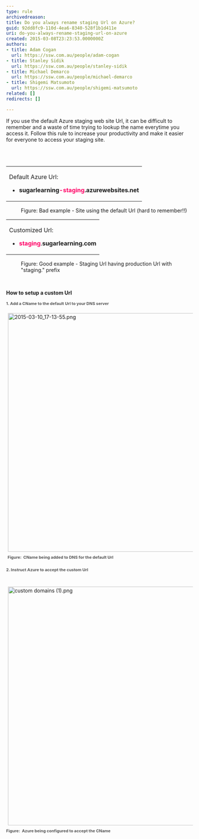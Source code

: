 ```yaml
---
type: rule
archivedreason: 
title: Do you always rename staging Url on Azure?
guid: 92dd8fc9-110d-4ea6-8340-528f1b1d411e
uri: do-you-always-rename-staging-url-on-azure
created: 2015-03-08T23:23:53.0000000Z
authors:
- title: Adam Cogan
  url: https://ssw.com.au/people/adam-cogan
- title: Stanley Sidik
  url: https://ssw.com.au/people/stanley-sidik
- title: Michael Demarco
  url: https://ssw.com.au/people/michael-demarco
- title: Shigemi Matsumoto
  url: https://ssw.com.au/people/shigemi-matsumoto
related: []
redirects: []

---
```



<p>If you use the default Azure staging web site Url, it can be difficult to remember and&#160;a waste of time trying to lookup the name everytime you access it.&#160;Follow this rule to increase&#160;your productivity and make it easier for everyone to access&#160;your staging&#160;site.</p>
<br><excerpt class='endintro'></excerpt><br>
<table width="100%" class="ssw15-rteTable-default" cellspacing="0"><tbody><tr><td class="ssw15-rteTable-default" style="width&#58;100%;"><p>Default Azure Url&#58;</p><ul><li><strong style="line-height&#58;20px;background-color&#58;initial;"><strong>sugarlearning<span style="color&#58;#ff0066;">-staging</span>.azurewebsites.net</strong></strong><br></li></ul></td></tr></tbody></table><dd class="ssw15-rteElement-FigureBad">Figure&#58; Bad e​​​​xample -&#160;Site using the default Url (hard to remember!!)</dd><table width="100%" class="ssw15-rteTable-default" cellspacing="0"><tbody><tr><td class="ssw15-rteTable-default" style="width&#58;100%;"><p>Customized Url&#58;</p><ul><li><strong style="line-height&#58;20px;background-color&#58;initial;"><font color="#ff0066">staging</font></strong><span style="line-height&#58;20px;background-color&#58;initial;">.</span><strong style="line-height&#58;20px;background-color&#58;initial;">sugarlearning.com</strong><br></li></ul></td></tr></tbody></table><dd class="ssw15-rteElement-FigureGood">Figure&#58; ​Good&#160;​example - Staging Url having production Url with &quot;staging.&quot; prefix</dd><p class="ssw15-rteElement-P">​<br></p><p class="ssw15-rteElement-P">​​<strong>How to setup a custom Url</strong></p><p class="ssw15-rteElement-P"><span style="color&#58;#555555;font-size&#58;11px;font-weight&#58;bold;">1. </span><span style="color&#58;#555555;font-size&#58;11px;font-weight&#58;bold;">Add a CName to the default Url to your DNS server</span><span style="color&#58;#555555;font-size&#58;11px;font-weight&#58;bold;">&#160;</span><br></p><p class="ssw15-rteElement-FigureGood"><img alt="2015-03-10_17-13-55.png" src="/SoftwareDevelopment/Rules-to-Better-Azure/SiteAssets/Pages/Always-rename-staging-Url/2015-03-10_17-13-55.png" style="margin&#58;5px;width&#58;650px;" />&#160;<span style="color&#58;#555555;font-size&#58;11px;font-weight&#58;bold;line-height&#58;20px;">Figure&#58; ​&#160;CName being added to DNS&#160;for the default Url</span></p><p class="ssw15-rteElement-FigureGood"><span style="color&#58;#555555;font-size&#58;11px;font-weight&#58;bold;line-height&#58;20px;">2. Instruc</span><span style="color&#58;#555555;font-size&#58;11px;font-weight&#58;bold;line-height&#58;20px;">t Azure to accept the custom Url&#160;</span><br></p><p class="ssw15-rteElement-FigureGood">&#160;<img alt="custom domains (1).png" src="/SoftwareDevelopment/Rules-to-Better-Azure/SiteAssets/Pages/Always-rename-staging-Url/custom%20domains%20(1).png" style="margin&#58;5px;width&#58;650px;" /><span style="color&#58;#555555;font-size&#58;11px;font-weight&#58;bold;line-height&#58;20px;">Figure&#58; ​&#160;Azure being configured&#160;to accept the CName</span></p>


